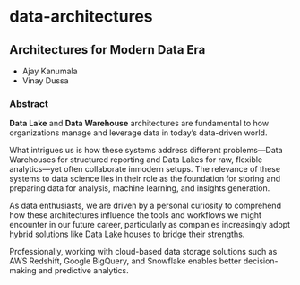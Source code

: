 # data-architectures

## Architectures for Modern Data Era

- Ajay Kanumala
- Vinay Dussa


### Abstract

**Data Lake** and **Data Warehouse** architectures are fundamental to how organizations manage and leverage data in today’s data-driven world. 

What intrigues us is how these systems address different problems—Data Warehouses for structured reporting and Data Lakes for raw, flexible analytics—yet often collaborate inmodern setups. The relevance of these systems to data science lies in their role as the foundation for
storing and preparing data for analysis, machine learning, and insights generation. 

As data enthusiasts, we are driven by a personal curiosity to comprehend how these architectures influence the tools and workflows we might encounter in our future career, particularly as companies increasingly adopt hybrid solutions like Data Lake houses to bridge their strengths. 

Professionally, working with cloud-based data storage solutions such as AWS Redshift, Google BigQuery, and Snowflake enables better decision-making and predictive analytics.
